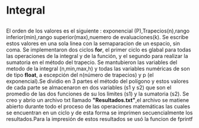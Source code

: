 # Integral <H2>
El orden de los valores es el siguiente : exponencial (P),Trapecios(n),rango inferior(min),rango superior(max),nuemero de evaluaciones(k). Se escribe estos valores en una sola linea con la semaparacion de un espacio, sin coma.
Se implementaron dos ciclos **for**, el primer ciclo es glabal para todas las operaciones de la integral y de la función, y el segundo para realizar la sumatoria en el método del trapecio.
Se mantubieron las variables del metodo de la integral (n,min,max,h) y todas las variables numéricas de son de tipo **float**, a escepción del n(número de trapecios) y p (el exponencial).Se dividio en 3 partes el método del polígono y estos valores de cada parte se almacenaron en dos variables (s1 y s2) que son el promedio de las dos funciones de su los limites (s1) y la sumatoria (s2).
Se creo y abrio un archivo txt llamado **"Resultados.txt"**,el archivo se matiene abierto durante todo el proceso de las operaciones matemáticas las cuales se encuentran en un ciclo y de esta forma se imprimen secuencialmente los resultados.Para la impresión de estos resultados se usó la funcion de fprintf
